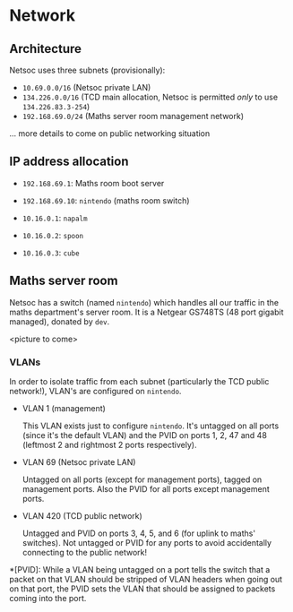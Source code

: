 # Network

## Architecture

Netsoc uses three subnets (provisionally):

- `10.69.0.0/16` (Netsoc private LAN)
- `134.226.0.0/16` (TCD main allocation, Netsoc is permitted _only_ to use
  `134.226.83.3-254`)
- `192.168.69.0/24` (Maths server room management network)

... more details to come on public networking situation

## IP address allocation

- `192.168.69.1`: Maths room boot server
- `192.168.69.10`: `nintendo` (maths room switch)

- `10.16.0.1`: `napalm`
- `10.16.0.2`: `spoon`
- `10.16.0.3`: `cube`

## Maths server room

Netsoc has a switch (named `nintendo`) which handles all our traffic in the
maths department's server room. It is a Netgear GS748TS (48 port gigabit
managed), donated by `dev`.

&lt;picture to come&gt;

### VLANs

In order to isolate traffic from each subnet (particularly the TCD public
network!), VLAN's are configured on `nintendo`.

- VLAN 1 (management)

    This VLAN exists just to configure `nintendo`. It's untagged on all ports
    (since it's the default VLAN) and the PVID on ports 1, 2, 47 and 48
    (leftmost 2 and rightmost 2 ports respectively).

- VLAN 69 (Netsoc private LAN)

    Untagged on all ports (except for management ports), tagged on management
    ports. Also the PVID for all ports except management ports.

- VLAN 420 (TCD public network)

    Untagged and PVID on ports 3, 4, 5, and 6 (for uplink to maths' switches).
    Not untagged or PVID for any ports to avoid accidentally connecting to the
    public network!

*[PVID]: While a VLAN being untagged on a port tells the switch that a packet on that VLAN should be stripped of VLAN headers when going out on that port, the PVID sets the VLAN that should be assigned to packets coming into the port.
